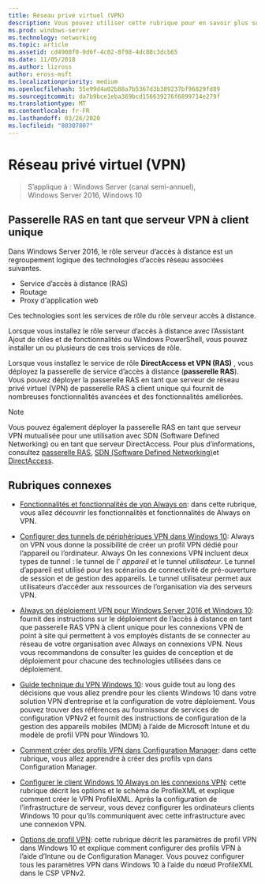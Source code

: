```yaml
---
title: Réseau privé virtuel (VPN)
description: Vous pouvez utiliser cette rubrique pour en savoir plus sur les fonctionnalités et fonctionnalités VPN de Windows Server 2016 et Windows 10.
ms.prod: windows-server
ms.technology: networking
ms.topic: article
ms.assetid: cd4908f0-0d6f-4c02-8f98-4dc88c3dcb65
ms.date: 11/05/2018
ms.author: lizross
author: eross-msft
ms.localizationpriority: medium
ms.openlocfilehash: 55e99d4a02b88a7b5367d3b389237bf96829fd89
ms.sourcegitcommit: da7b9bce1eba369bcd156639276f6899714e279f
ms.translationtype: MT
ms.contentlocale: fr-FR
ms.lasthandoff: 03/26/2020
ms.locfileid: "80307807"
---
```

# <a name="virtual-private-networking-vpn"></a>Réseau privé virtuel (VPN)

>S’applique à : Windows Server (canal semi-annuel), Windows Server 2016, Windows 10

## <a name="ras-gateway-as-a-single-tenant-vpn-server"></a>Passerelle RAS en tant que serveur VPN à client unique

Dans Windows Server 2016, le rôle serveur d’accès à distance est un regroupement logique des technologies d’accès réseau associées suivantes.

- Service d’accès à distance (RAS)
- Routage
- Proxy d'application web

Ces technologies sont les services de rôle du rôle serveur accès à distance.

Lorsque vous installez le rôle serveur d’accès à distance avec l’Assistant Ajout de rôles et de fonctionnalités ou Windows PowerShell, vous pouvez installer un ou plusieurs de ces trois services de rôle.

Lorsque vous installez le service de rôle **DirectAccess et VPN (RAS)** , vous déployez la passerelle de service d’accès à distance (**passerelle RAS**). Vous pouvez déployer la passerelle RAS en tant que serveur de réseau privé virtuel (VPN) de passerelle RAS à client unique qui fournit de nombreuses fonctionnalités avancées et des fonctionnalités améliorées.

>[!NOTE]
>Vous pouvez également déployer la passerelle RAS en tant que serveur VPN mutualisée pour une utilisation avec SDN (Software Defined Networking) ou en tant que serveur DirectAccess. Pour plus d’informations, consultez [passerelle RAS](https://docs.microsoft.com/windows-server/remote/remote-access/ras-gateway/ras-gateway), [SDN (Software Defined Networking)](https://docs.microsoft.com/windows-server/networking/sdn/software-defined-networking)et [DirectAccess](https://docs.microsoft.com/windows-server/remote/remote-access/directaccess/directaccess).

## <a name="related-topics"></a>Rubriques connexes
- [Fonctionnalités et fonctionnalités de vpn Always on](vpn-map-da.md): dans cette rubrique, vous allez découvrir les fonctionnalités et fonctionnalités de Always on VPN. 

- [Configurer des tunnels de périphériques VPN dans Windows 10](vpn-device-tunnel-config.md): Always on VPN vous donne la possibilité de créer un profil VPN dédié pour l’appareil ou l’ordinateur. Always On les connexions VPN incluent deux types de tunnel : le tunnel de l' _appareil_ et le tunnel _utilisateur_. Le tunnel d’appareil est utilisé pour les scénarios de connectivité de pré-ouverture de session et de gestion des appareils. Le tunnel utilisateur permet aux utilisateurs d’accéder aux ressources de l’organisation via des serveurs VPN.

- [Always on déploiement VPN pour Windows Server 2016 et Windows 10](always-on-vpn/deploy/always-on-vpn-deploy.md): fournit des instructions sur le déploiement de l’accès à distance en tant que passerelle RAS VPN à client unique pour les connexions VPN de point à site qui permettent à vos employés distants de se connecter au réseau de votre organisation avec Always on connexions VPN. Nous vous recommandons de consulter les guides de conception et de déploiement pour chacune des technologies utilisées dans ce déploiement.

- [Guide technique du VPN Windows 10](https://docs.microsoft.com/windows/access-protection/vpn/vpn-guide): vous guide tout au long des décisions que vous allez prendre pour les clients Windows 10 dans votre solution VPN d’entreprise et la configuration de votre déploiement. Vous pouvez trouver des références au fournisseur de services de configuration VPNv2 et fournit des instructions de configuration de la gestion des appareils mobiles (MDM) à l’aide de Microsoft Intune et du modèle de profil VPN pour Windows 10.

- [Comment créer des profils VPN dans Configuration Manager](https://docs.microsoft.com/configmgr/protect/deploy-use/create-vpn-profiles): dans cette rubrique, vous allez apprendre à créer des profils vpn dans Configuration Manager.

- [Configurer le client Windows 10 Always on les connexions VPN](https://docs.microsoft.com/windows-server/remote/remote-access/vpn/always-on-vpn/deploy/vpn-deploy-client-vpn-connections): cette rubrique décrit les options et le schéma de ProfileXML et explique comment créer le VPN ProfileXML. Après la configuration de l’infrastructure de serveur, vous devez configurer les ordinateurs clients Windows 10 pour qu’ils communiquent avec cette infrastructure avec une connexion VPN.

- [Options de profil VPN](https://docs.microsoft.com/windows/access-protection/vpn/vpn-profile-options): cette rubrique décrit les paramètres de profil VPN dans Windows 10 et explique comment configurer des profils VPN à l’aide d’Intune ou de Configuration Manager. Vous pouvez configurer tous les paramètres VPN dans Windows 10 à l’aide du nœud ProfileXML dans le CSP VPNv2.
